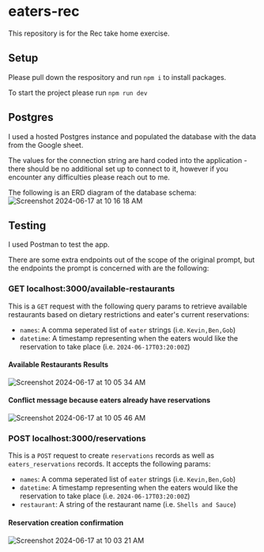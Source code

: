 # eaters-rec
This repository is for the Rec take home exercise.

## Setup
Please pull down the respository and run `npm i` to install packages.

To start the project please run `npm run dev`

## Postgres
I used a hosted Postgres instance and populated the database with the data from the Google sheet.

The values for the connection string are hard coded into the application - there should be no additional set up to connect to it, however if you encounter any difficulties please reach out to me.

The following is an ERD diagram of the database schema:
![Screenshot 2024-06-17 at 10 16 18 AM](https://github.com/at0misk/eaters-rec/assets/17558214/e6ec33eb-8df8-4416-b13a-1a8770373260)

## Testing
I used Postman to test the app.

There are some extra endpoints out of the scope of the original prompt, but the endpoints the prompt is concerned with are the following:

### GET localhost:3000/available-restaurants
This is a `GET` request with the following query params to retrieve available restaurants based on dietary restrictions and eater's current reservations:

* `names`: A comma seperated list of `eater` strings (i.e. `Kevin,Ben,Gob`)
* `datetime`: A timestamp representing when the eaters would like the reservation to take place (i.e. `2024-06-17T03:20:00Z`)

#### Available Restaurants Results
![Screenshot 2024-06-17 at 10 05 34 AM](https://github.com/at0misk/eaters-rec/assets/17558214/a0a2c4de-9dba-4524-bdc1-37328e9fdc9b)

#### Conflict message because eaters already have reservations
![Screenshot 2024-06-17 at 10 05 46 AM](https://github.com/at0misk/eaters-rec/assets/17558214/73b6485c-4660-4a37-a15c-e902aa2a5b40)

### POST localhost:3000/reservations
This is a `POST` request to create `reservations` records as well as `eaters_reservations` records. It accepts the following params:

* `names`: A comma seperated list of `eater` strings (i.e. `Kevin,Ben,Gob`)
* `datetime`: A timestamp representing when the eaters would like the reservation to take place (i.e. `2024-06-17T03:20:00Z`)
* `restaurant`: A string of the restaurant name (i.e. `Shells and Sauce`)

#### Reservation creation confirmation
![Screenshot 2024-06-17 at 10 03 21 AM](https://github.com/at0misk/eaters-rec/assets/17558214/04663fee-54e1-40ee-85b5-86d01004f529)
